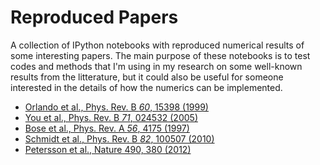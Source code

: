 Reproduced Papers
=================

A collection of IPython notebooks with reproduced numerical results of some interesting papers. The main purpose of these notebooks is to test codes and methods that I'm using in my research on some well-known results from the litterature, but it could also be useful for someone interested in the details of how the numerics can be implemented.

 * [Orlando et al., Phys. Rev. B *60*, 15398 (1999)](http://nbviewer.ipython.org/urls/raw.github.com/jrjohansson/reproduced-papers/master/Reproduce-PRB-60-15398-1999-Orlando.ipynb)
 * [You et al., Phys. Rev. B *71*, 024532 (2005)](http://nbviewer.ipython.org/urls/raw.github.com/jrjohansson/reproduced-papers/master/Reproduce-PRB-71-024532-2005-You.ipynb)
 * [Bose et al., Phys. Rev. A *56*, 4175 (1997)](http://nbviewer.ipython.org/urls/raw.github.com/jrjohansson/reproduced-papers/master/Reproduce-PRA-56-4175-1997-Bose.ipynb)
 * [Schmidt et al., Phys. Rev. B *82*, 100507 (2010)](http://nbviewer.ipython.org/urls/raw.github.com/jrjohansson/reproduced-papers/master/Reproduce-PRB-82-100507-2010-Schmidt.ipynb)
 * [Petersson et al., Nature 490, 380 (2012)](http://nbviewer.ipython.org/urls/raw.github.com/jrjohansson/reproduced-papers/master/Reproduce-Nature-490-380-2012-Petersson.ipynb)


